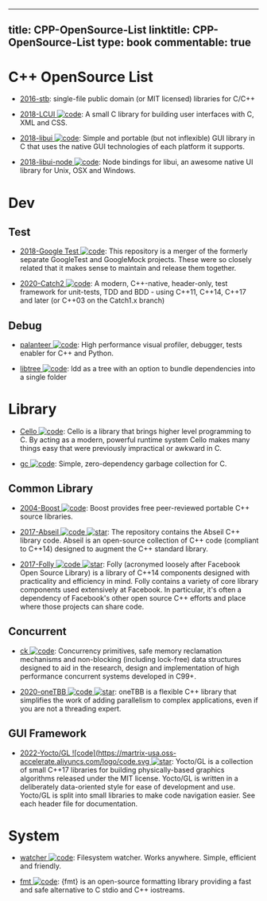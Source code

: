 
---
title: CPP-OpenSource-List
linktitle: CPP-OpenSource-List
type: book
commentable: true
---

# C++ OpenSource List

- [2016-stb](https://github.com/nothings/stb): single-file public domain (or MIT licensed) libraries for C/C++

- [2018-LCUI ![code](https://martrix-usa.oss-accelerate.aliyuncs.com/logo/code.svg)](https://github.com/lc-soft/LCUI): A small C library for building user interfaces with C, XML and CSS.

- [2018-libui ![code](https://martrix-usa.oss-accelerate.aliyuncs.com/logo/code.svg)](https://github.com/andlabs/libui): Simple and portable (but not inflexible) GUI library in C that uses the native GUI technologies of each platform it supports.

- [2018-libui-node ![code](https://martrix-usa.oss-accelerate.aliyuncs.com/logo/code.svg)](https://github.com/parro-it/libui-node): Node bindings for libui, an awesome native UI library for Unix, OSX and Windows.

# Dev

## Test

- [2018-Google Test ![code](https://martrix-usa.oss-accelerate.aliyuncs.com/logo/code.svg)](https://github.com/google/googletest): This repository is a merger of the formerly separate GoogleTest and GoogleMock projects. These were so closely related that it makes sense to maintain and release them together.

- [2020-Catch2 ![code](https://martrix-usa.oss-accelerate.aliyuncs.com/logo/code.svg)](https://github.com/catchorg/Catch2): A modern, C++-native, header-only, test framework for unit-tests, TDD and BDD - using C++11, C++14, C++17 and later (or C++03 on the Catch1.x branch)

## Debug

- [palanteer ![code](https://martrix-usa.oss-accelerate.aliyuncs.com/logo/code.svg)](https://github.com/dfeneyrou/palanteer): High performance visual profiler, debugger, tests enabler for C++ and Python.

- [libtree ![code](https://martrix-usa.oss-accelerate.aliyuncs.com/logo/code.svg)](https://github.com/haampie/libtree): ldd as a tree with an option to bundle dependencies into a single folder

# Library

- [Cello ![code](https://martrix-usa.oss-accelerate.aliyuncs.com/logo/code.svg)](http://libcello.org/): Cello is a library that brings higher level programming to C. By acting as a modern, powerful runtime system Cello makes many things easy that were previously impractical or awkward in C.

- [gc ![code](https://martrix-usa.oss-accelerate.aliyuncs.com/logo/code.svg)](https://github.com/mkirchner/gc): Simple, zero-dependency garbage collection for C.

## Common Library

- [2004-Boost ![code](https://martrix-usa.oss-accelerate.aliyuncs.com/logo/code.svg)](https://www.boost.org/): Boost provides free peer-reviewed portable C++ source libraries.

- [2017-Abseil ![code](https://martrix-usa.oss-accelerate.aliyuncs.com/logo/code.svg) ![star](https://img.shields.io/github/stars/abseil/abseil-cpp)](https://github.com/abseil/abseil-cpp#quickstart): The repository contains the Abseil C++ library code. Abseil is an open-source collection of C++ code (compliant to C++14) designed to augment the C++ standard library.

- [2017-Folly ![code](https://martrix-usa.oss-accelerate.aliyuncs.com/logo/code.svg) ![star](https://img.shields.io/github/stars/facebook/folly)](https://github.com/facebook/folly): Folly (acronymed loosely after Facebook Open Source Library) is a library of C++14 components designed with practicality and efficiency in mind. Folly contains a variety of core library components used extensively at Facebook. In particular, it's often a dependency of Facebook's other open source C++ efforts and place where those projects can share code.

## Concurrent

- [ck ![code](https://martrix-usa.oss-accelerate.aliyuncs.com/logo/code.svg)](https://github.com/concurrencykit/ck): Concurrency primitives, safe memory reclamation mechanisms and non-blocking (including lock-free) data structures designed to aid in the research, design and implementation of high performance concurrent systems developed in C99+.

- [2020-oneTBB ![code](https://martrix-usa.oss-accelerate.aliyuncs.com/logo/code.svg) ![star](https://img.shields.io/github/stars/oneapi-src/oneTBB)](https://github.com/oneapi-src/oneTBB): oneTBB is a flexible C++ library that simplifies the work of adding parallelism to complex applications, even if you are not a threading expert.

## GUI Framework

- [2022-Yocto/GL ![code](https://martrix-usa.oss-accelerate.aliyuncs.com/logo/code.svg ![star](https://img.shields.io/github/stars/xelatihy/yocto-gl)](https://github.com/xelatihy/yocto-gl): Yocto/GL is a collection of small C++17 libraries for building physically-based graphics algorithms released under the MIT license. Yocto/GL is written in a deliberately data-oriented style for ease of development and use. Yocto/GL is split into small libraries to make code navigation easier. See each header file for documentation.

# System

- [watcher ![code](https://martrix-usa.oss-accelerate.aliyuncs.com/logo/code.svg)](https://github.com/e-dant/watcher): Filesystem watcher. Works anywhere. Simple, efficient and friendly.

- [fmt ![code](https://martrix-usa.oss-accelerate.aliyuncs.com/logo/code.svg)](https://github.com/fmtlib/fmt): {fmt} is an open-source formatting library providing a fast and safe alternative to C stdio and C++ iostreams.

    